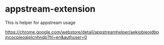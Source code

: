 # appstream-extension

This is helper for appstream usage

https://chrome.google.com/webstore/detail/appstreamhelper/aekiobieojdbpjncocpleoajplcnhndp?hl=en&authuser=0
